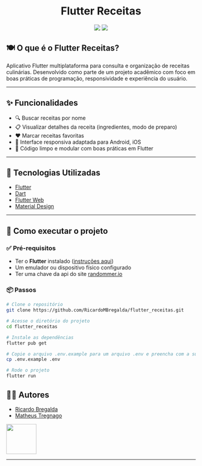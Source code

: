<h1 align="center">
Flutter Receitas
</h1>

<p align="center">
  <a href="#"><img src="https://img.shields.io/badge/flutter-%2302569B.svg?style=for-the-badge&logo=flutter&logoColor=white"/></a>
  <a href="#"><img src="https://img.shields.io/badge/dart-%230175C2.svg?style=for-the-badge&logo=dart&logoColor=white"/></a>

</p>

## 🍽️ O que é o Flutter Receitas?

Aplicativo Flutter multiplataforma para consulta e organização de receitas culinárias. Desenvolvido como parte de um projeto acadêmico com foco em boas práticas de programação, responsividade e experiência do usuário.

---

## ✨ Funcionalidades

- 🔍 Buscar receitas por nome
- 📋 Visualizar detalhes da receita (ingredientes, modo de preparo)
- ❤️ Marcar receitas favoritas
- 📱 Interface responsiva adaptada para Android, iOS
- 🧪 Código limpo e modular com boas práticas em Flutter

---

## 🚀 Tecnologias Utilizadas

- [Flutter](https://flutter.dev/)
- [Dart](https://dart.dev/)
- [Flutter Web](https://flutter.dev/web)
- [Material Design](https://m3.material.io/)

---

## 🏁 Como executar o projeto

### ✅ Pré-requisitos

- Ter o **Flutter** instalado ([instruções aqui](https://docs.flutter.dev/get-started/install))
- Um emulador ou dispositivo físico configurado
- Ter uma chave da api do site [randommer.io](https://randommer.io/)

### 📦 Passos

```bash
# Clone o repositório
git clone https://github.com/RicardoMBregalda/flutter_receitas.git

# Acesse o diretório do projeto
cd flutter_receitas

# Instale as dependências
flutter pub get

# Copie o arquivo .env.example para um arquivo .env e preencha com a sua chave da API do randommer.io
cp .env.example .env

# Rode o projeto
flutter run
```

## 👨‍💻 Autores

- [Ricardo Bregalda](https://github.com/RicardoMBregalda)
- [Matheus Tregnago](https://github.com/matregnago)

<img src="https://contrib.rocks/image?repo=RicardoMBregalda/flutter_receitas" width="80"/>

---
